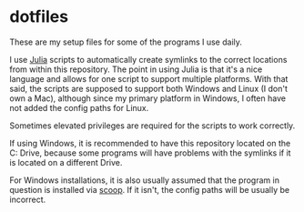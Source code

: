 # dotfiles

These are my setup files for some of the programs I use daily.

I use [Julia](https://julialang.org/) scripts to automatically create symlinks to the correct locations from within this repository. The point in using Julia is that it's a nice language and allows for one script to support multiple platforms. With that said, the scripts are supposed to support both Windows and Linux (I don't own a Mac), although since my primary platform in Windows, I often have not added the config paths for Linux.

Sometimes elevated privileges are required for the scripts to work correctly.

If using Windows, it is recommended to have this repository located on the C: Drive, because some programs will have problems with the symlinks if it is located on a different Drive.

For Windows installations, it is also usually assumed that the program in question is installed via [scoop](https://scoop.sh/). If it isn't, the config paths will be usually be incorrect.
